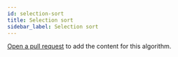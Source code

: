 ```yaml
---
id: selection-sort
title: Selection sort
sidebar_label: Selection sort
---
```


[Open a pull request](https://github.com/AllAlgorithms/algorithms/tree/master/docs/selection-sort.md) to add the content for this algorithm.